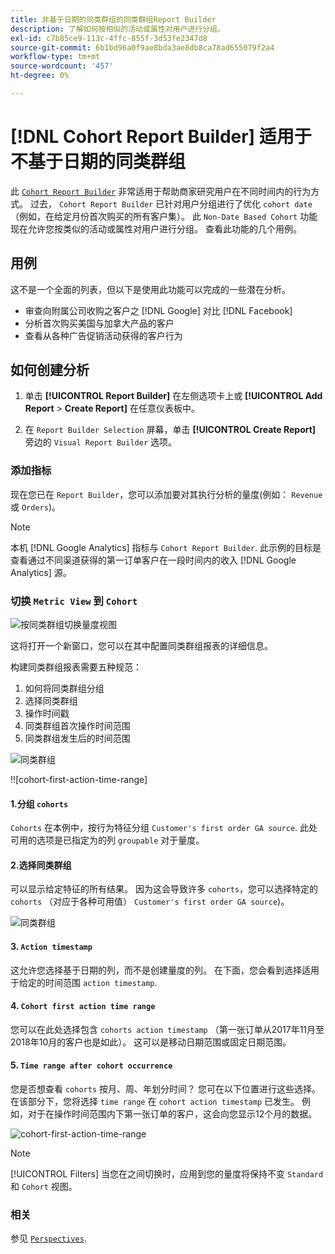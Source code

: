 ```yaml
---
title: 非基于日期的同类群组的同类群组Report Builder
description: 了解如何按相似的活动或属性对用户进行分组。
exl-id: c7b85ce9-113c-4ffc-855f-3d53fe2347d8
source-git-commit: 6b1bd96a0f9ae8bda3ae8db8ca78ad655079f2a4
workflow-type: tm+mt
source-wordcount: '457'
ht-degree: 0%

---
```


# [!DNL Cohort Report Builder] 适用于不基于日期的同类群组

此 [`Cohort Report Builder`](../dev-reports/cohort-rpt-bldr.md) 非常适用于帮助商家研究用户在不同时间内的行为方式。 过去， `Cohort Report Builder` 已针对用户分组进行了优化 `cohort date` （例如，在给定月份首次购买的所有客户集）。 此 `Non-Date Based Cohort` 功能现在允许您按类似的活动或属性对用户进行分组。 查看此功能的几个用例。

## 用例

这不是一个全面的列表，但以下是使用此功能可以完成的一些潜在分析。

* 审查向附属公司收购之客户之 [!DNL Google] 对比 [!DNL Facebook]
* 分析首次购买美国与加拿大产品的客户
* 查看从各种广告促销活动获得的客户行为

## 如何创建分析

1. 单击 **[!UICONTROL Report Builder]** 在左侧选项卡上或 **[!UICONTROL Add Report** > **Create Report]** 在任意仪表板中。

1. 在 `Report Builder Selection` 屏幕，单击 **[!UICONTROL Create Report]** 旁边的 `Visual Report Builder` 选项。

### 添加指标

现在您已在 `Report Builder`，您可以添加要对其执行分析的量度(例如： `Revenue` 或 `Orders`)。

>[!NOTE]
>
>本机 [!DNL Google Analytics] 指标与 `Cohort Report Builder`. 此示例的目标是查看通过不同渠道获得的第一订单客户在一段时间内的收入 [!DNL Google Analytics] 源。

### 切换 `Metric View` 到 `Cohort`

![按同类群组切换量度视图](../../assets/1-toggle-metric-view-to-cohort.png)

这将打开一个新窗口，您可以在其中配置同类群组报表的详细信息。

构建同类群组报表需要五种规范：

1. 如何将同类群组分组
1. 选择同类群组
1. 操作时间戳
1. 同类群组首次操作时间范围
1. 同类群组发生后的时间范围

![同类群组](../../assets/2-cohort-groups.png)<!--{: width="200" height="224"}-->

!![cohort-first-action-time-range]<!--(../../assets/3-cohort-first-action-time-range.png){: width="400" height="554"}-->

#### 1.分组 `cohorts`

`Cohorts` 在本例中，按行为特征分组 `Customer's first order GA source`. 此处可用的选项是已指定为的列 `groupable` 对于量度。

#### 2.选择同类群组

可以显示给定特征的所有结果。 因为这会导致许多 `cohorts`，您可以选择特定的 `cohorts` （对应于各种可用值） `Customer's first order GA source`)。

![同类群组](../../assets/4-cohort-groups.png)<!--{: width="300" height="338"}-->

#### 3. `Action timestamp`

这允许您选择基于日期的列，而不是创建量度的列。 在下面，您会看到选择适用于给定的时间范围 `action timestamp`.

#### 4. `Cohort first action time range`

您可以在此处选择包含 `cohorts action timestamp` （第一张订单从2017年11月至2018年10月的客户也是如此）。 这可以是移动日期范围或固定日期范围。

#### 5. `Time range after cohort occurrence`

您是否想查看 `cohorts` 按月、周、年划分时间？ 您可在以下位置进行这些选择。 在该部分下，您将选择 `time range` 在 `cohort action timestamp` 已发生。 例如，对于在操作时间范围内下第一张订单的客户，这会向您显示12个月的数据。

![cohort-first-action-time-range](../../assets/5-cohort-first-action-time-range.png)<!--{: width="400" height="557"}-->

>[!NOTE]
>
>[!UICONTROL Filters] 当您在之间切换时，应用到您的量度将保持不变 `Standard` 和 `Cohort` 视图。

### 相关

参见 [`Perspectives`](../../data-analyst/dev-reports/cohort-rpt-bldr.md).
